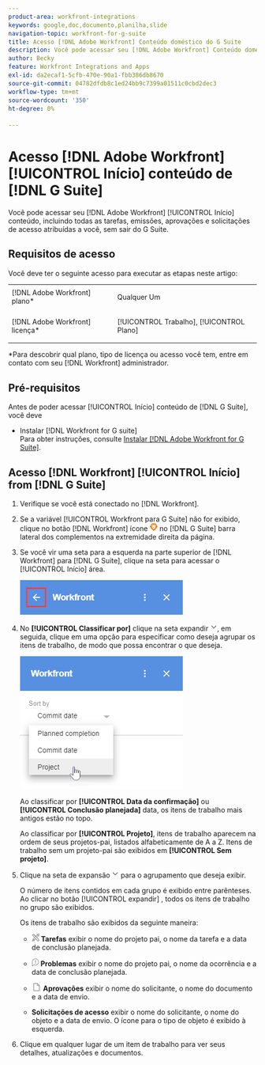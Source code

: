 ```yaml
---
product-area: workfront-integrations
keywords: google,doc,documento,planilha,slide
navigation-topic: workfront-for-g-suite
title: Acesso [!DNL Adobe Workfront] Conteúdo doméstico do G Suite
description: Você pode acessar seu [!DNL Adobe Workfront] Conteúdo doméstico, incluindo todas as tarefas, emissões, aprovações e solicitações de acesso atribuídas a você, sem sair do G Suite.
author: Becky
feature: Workfront Integrations and Apps
exl-id: da2ecaf1-5cfb-470e-90a1-fbb386db8670
source-git-commit: 04782dfdb8c1ed24bb9c7399a01511c0cbd2dec3
workflow-type: tm+mt
source-wordcount: '350'
ht-degree: 0%

---
```


# Acesso [!DNL Adobe Workfront] [!UICONTROL Início] conteúdo de [!DNL G Suite]

Você pode acessar seu [!DNL Adobe Workfront] [!UICONTROL Início] conteúdo, incluindo todas as tarefas, emissões, aprovações e solicitações de acesso atribuídas a você, sem sair do G Suite.

## Requisitos de acesso

Você deve ter o seguinte acesso para executar as etapas neste artigo:

<table style="table-layout:auto"> 
 <col> 
 <col> 
 <tbody> 
  <tr> 
   <td role="rowheader">[!DNL Adobe Workfront] plano*</td> 
   <td> <p>Qualquer Um</p> </td> 
  </tr> 
  <tr> 
   <td role="rowheader">[!DNL Adobe Workfront] licença*</td> 
   <td> <p>[!UICONTROL Trabalho], [!UICONTROL Plano]</p> </td> 
  </tr> 
 </tbody> 
</table>

&#42;Para descobrir qual plano, tipo de licença ou acesso você tem, entre em contato com seu [!DNL Workfront] administrador.

## Pré-requisitos

Antes de poder acessar [!UICONTROL Início] conteúdo de [!DNL G Suite], você deve

* Instalar [!DNL Workfront for G suite]\
   Para obter instruções, consulte [Instalar [!DNL Adobe Workfront for G Suite]](../../workfront-integrations-and-apps/workfront-for-g-suite/install-workfront-for-gsuite.md).

## Acesso [!DNL Workfront] [!UICONTROL Início] from [!DNL G Suite]

1. Verifique se você está conectado no [!DNL Workfront].
1. Se a variável [!UICONTROL Workfront para G Suite] não for exibido, clique no botão [!DNL Workfront] ícone ![](assets/wf-lion-icon.png) no [!DNL G Suite] barra lateral dos complementos na extremidade direita da página.
1. Se você vir uma seta para a esquerda na parte superior de [!DNL Workfront] para [!DNL G Suite], clique na seta para acessar o [!UICONTROL Início] área.

   ![](assets/left-arrow-to-home.png)

1. No **[!UICONTROL Classificar por]** clique na seta expandir ![](assets/dropdown-arrow.png), em seguida, clique em uma opção para especificar como deseja agrupar os itens de trabalho, de modo que possa encontrar o que deseja.

   ![](assets/sort-by-area.png)

   Ao classificar por **[!UICONTROL Data da confirmação]** ou **[!UICONTROL Conclusão planejada]** data, os itens de trabalho mais antigos estão no topo.

   Ao classificar por **[!UICONTROL Projeto]**, itens de trabalho aparecem na ordem de seus projetos-pai, listados alfabeticamente de A a Z. Itens de trabalho sem um projeto-pai são exibidos em **[!UICONTROL Sem projeto]**.

1. Clique na seta de expansão ![](assets/dropdown-arrow.png) para o agrupamento que deseja exibir.

   O número de itens contidos em cada grupo é exibido entre parênteses. Ao clicar no botão [!UICONTROL expandir] , todos os itens de trabalho no grupo são exibidos.

   Os itens de trabalho são exibidos da seguinte maneira:

   * ![](assets/task-icon.png) **Tarefas** exibir o nome do projeto pai, o nome da tarefa e a data de conclusão planejada.

   * ![](assets/issue-icon.png) **Problemas** exibir o nome do projeto pai, o nome da ocorrência e a data de conclusão planejada.

   * ![](assets/document-icon.png)  **Aprovações** exibir o nome do solicitante, o nome do documento e a data de envio.
   * **Solicitações de acesso** exibir o nome do solicitante, o nome do objeto e a data de envio. O ícone para o tipo de objeto é exibido à esquerda.

1. Clique em qualquer lugar de um item de trabalho para ver seus detalhes, atualizações e documentos.
